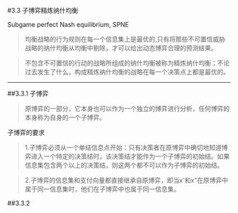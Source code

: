#3.3 子博弈精炼纳什均衡

Subgame perfect Nash equilibrium, SPNE

>均衡战略的行为规则在每一个信息集上是最优的,只有将那些不可置信威胁战略的纳什均衡从均衡中剔除，才可以给出动态博弈合理的预测结果。

>不包含不可置信的行动的战略所组成的纳什均衡被称为精炼纳什均衡；不论过去发生了什么，构成精炼纳什均衡的战略在每一个决策点上都是最优的。

***

##3.3.1 子博弈

>原博弈的一部分，它本身也可以作为一个独立的博弈进行分析，任何博弈的本身称为自身的一个子博弈。

子博弈的要求

>1.子博弈必须从一个单结信息点开始：只有决策者在原博弈中确切地知道博弈进入一个特定的决策结时，该决策结才能作为一个子博弈的初始结。如果信息集包含两个以上的决策结，则这两个都不可以作为子博弈的初始结。

>2.子博弈的信息集和支付向量都直接继承自原博弈，即当x'和x"在原博弈中属于同一信息集时，他们在子博弈中也属于同一信息集。


##3.3.2 